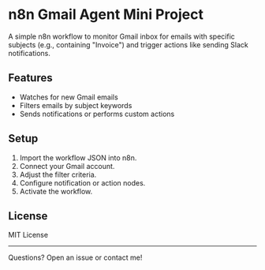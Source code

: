 # n8n Gmail Agent Mini Project

A simple n8n workflow to monitor Gmail inbox for emails with specific subjects (e.g., containing "Invoice") and trigger actions like sending Slack notifications.

## Features
- Watches for new Gmail emails
- Filters emails by subject keywords
- Sends notifications or performs custom actions

## Setup
1. Import the workflow JSON into n8n.
2. Connect your Gmail account.
3. Adjust the filter criteria.
4. Configure notification or action nodes.
5. Activate the workflow.

## License
MIT License

---

Questions? Open an issue or contact me!
